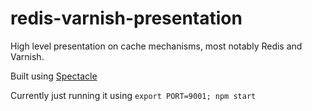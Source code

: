 # redis-varnish-presentation
High level presentation on cache mechanisms, most notably Redis and Varnish.

Built using [Spectacle](https://github.com/FormidableLabs/spectacle)

Currently just running it using `export PORT=9001; npm start`
